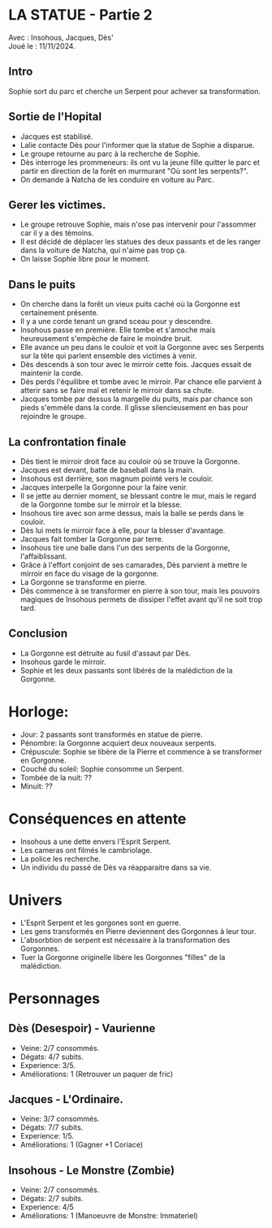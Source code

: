 # LA STATUE - Partie 2
Avec : Insohous, Jacques, Dès'  
Joué le : 11/11/2024.

## Intro
Sophie sort du parc et cherche un Serpent pour achever sa transformation.

## Sortie de l'Hopital
- Jacques est stabilisé.
- Lalie contacte Dès pour l'informer que la statue de Sophie a disparue.
- Le groupe retourne au parc à la recherche de Sophie.
- Dès interroge les prommeneurs: ils ont vu la jeune fille quitter le parc et partir en direction de la forêt en murmurant "Où sont les serpents?".
- On demande à Natcha de les conduire en voiture au Parc.

## Gerer les victimes.
- Le groupe retrouve Sophie, mais n'ose pas intervenir pour l'assommer car il y a des témoins.
- Il est décidé de déplacer les statues des deux passants et de les ranger dans la voiture de Natcha, qui n'aime pas trop ça.
- On laisse Sophie libre pour le moment.

## Dans le puits
- On cherche dans la forêt un vieux puits caché où la Gorgonne est certainement présente.
- Il y a une corde tenant un grand sceau pour y descendre.
- Insohous passe en première. Elle tombe et s'amoche mais heureusement s'empèche de faire le moindre bruit.
- Elle avance un peu dans le couloir et voit la Gorgonne avec ses Serpents sur la tête qui parlent ensemble des victimes à venir.
- Dès descends à son tour avec le mirroir cette fois. Jacques essait de maintenir la corde.
- Dès perds l'équilibre et tombe avec le mirroir. Par chance elle parvient à atterir sans se faire mal et retenir le mirroir dans sa chute.
- Jacques tombe par dessus la margelle du puits, mais par chance son pieds s'emmèle dans la corde. Il glisse silencieusement en bas pour rejoindre le groupe.

## La confrontation finale
- Dès tient le mirroir droit face au couloir où se trouve la Gorgonne.
- Jacques est devant, batte de baseball dans la main.
- Insohous est derrière, son magnum pointé vers le couloir.
- Jacques interpelle la Gorgonne pour la faire venir.
- Il se jette au dernier moment, se blessant contre le mur, mais le regard de la Gorgonne tombe sur le mirroir et la blesse.
- Insohous tire avec son arme dessus, mais la balle se perds dans le couloir.
- Dès lui mets le mirroir face à elle, pour la blesser d'avantage.
- Jacques fait tomber la Gorgonne par terre.
- Insohous tire une balle dans l'un des serpents de la Gorgonne, l'affaiblissant.
- Grâce à l'effort conjoint de ses camarades, Dès parvient à mettre le mirroir en face du visage de la gorgonne.
- La Gorgonne se transforme en pierre.
- Dès commence à se transformer en pierre à son tour, mais les pouvoirs magiques de Insohous permets de dissiper l'effet avant qu'il ne soit trop tard.

## Conclusion
- La Gorgonne est détruite au fusil d'assaut par Dès.
- Insohous garde le mirroir.
- Sophie et les deux passants sont libérés de la malédiction de la Gorgonne.


# Horloge:
- Jour: 2 passants sont transformés en statue de pierre.
- Pénombre: la Gorgonne acquiert deux nouveaux serpents.
- Crépuscule: Sophie se libère de la Pierre et commence à se transformer en Gorgonne.
- Couché du soleil: Sophie consomme un Serpent.
- Tombée de la nuit: ??
- Minuit: ??


# Conséquences en attente
- Insohous a une dette envers l'Esprit Serpent.
- Les cameras ont filmés le cambriolage.
- La police les recherche.
- Un individu du passé de Dès va réapparaitre dans sa vie.

# Univers
- L'Esprit Serpent et les gorgones sont en guerre.
- Les gens transformés en Pierre deviennent des Gorgonnes à leur tour.
- L'absorbtion de serpent est nécessaire à la transformation des Gorgonnes.
- Tuer la Gorgonne originelle libère les Gorgonnes "filles" de la malédiction.

# Personnages
## Dès (Desespoir) - Vaurienne
- Veine: 2/7 consommés.
- Dégats: 4/7 subits.
- Experience: 3/5.
- Améliorations: 1 (Retrouver un paquer de fric)

## Jacques - L'Ordinaire.
- Veine: 3/7 consommés.
- Dégats: 7/7 subits.
- Experience: 1/5.
- Améliorations: 1 (Gagner +1 Coriace)

## Insohous - Le Monstre (Zombie)
- Veine: 2/7 consommés.
- Dégats: 2/7 subits.
- Experience: 4/5
- Améliorations: 1 (Manoeuvre de Monstre: Immateriel)

